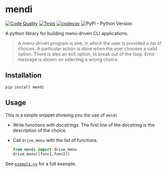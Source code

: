 # mendi

[![Code Quality](https://github.com/aahnik/mendi/actions/workflows/quality.yml/badge.svg)](https://github.com/aahnik/mendi/actions/workflows/quality.yml)
[![Tests](https://github.com/aahnik/mendi/actions/workflows/test.yml/badge.svg)](https://github.com/aahnik/mendi/actions/workflows/test.yml)
[![codecov](https://codecov.io/gh/aahnik/mendi/branch/main/graph/badge.svg?token=BdwfbFxpIP)](https://codecov.io/gh/aahnik/mendi)
![PyPI - Python Version](https://img.shields.io/pypi/pyversions/mendi)

A python library for building menu-driven CLI applications.

> A menu-driven program is one, in which the user is provided a list of choices.
> A particular action is done when the user chooses a valid option.
> There is also an exit option, to break out of the loop.
> Error message is shown on selecting a wrong choice.

## Installation

```shell
pip install mendi
```

## Usage

This is a simple snippet showing you the use of `mendi`

- Write functions with docstrings.
The first line of the docstring is the description of the choice.

- Call `drive_menu` with the list of functions.

    ```python
    from mendi import drive_menu
    drive_menu([func1,func2])
    ```

See [`example.py`](example.py) for a full example.

